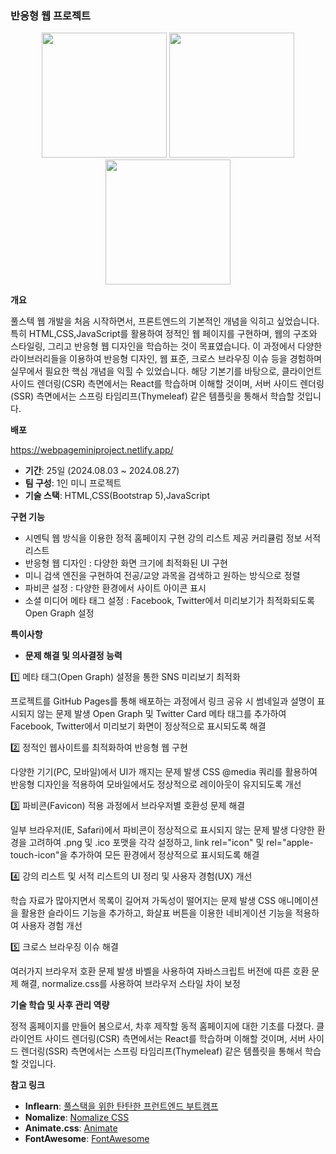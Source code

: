 ### 반응형 웹 프로젝트 
<p align="center">
  <img src="![스크린샷1](https://github.com/user-attachments/assets/5faae131-3b88-4afd-8578-557d8fffe09d)" width="200">
  <img src="![스크린샷2](https://github.com/user-attachments/assets/d638329c-dd1a-46ee-a3a2-3537458f331d)" width="200">
  <img src="![스크린샷 3](https://github.com/user-attachments/assets/05221873-4cff-4387-8dae-99b87767ad57)" width="200">
</p>




**개요**

풀스텍 웹 개발을 처음 시작하면서, 프론트엔드의 기본적인 개념을 익히고 싶었습니다. 특히 HTML,CSS,JavaScript를 활용하여 정적인 웹 페이지를 구현하며, 웹의 구조와 스타일링, 그리고 반응형 웹 디자인을 학습하는 것이 목표였습니다. 
이 과정에서 다양한 라이브러리들을 이용하여 반응형 디자인, 웹 표준, 크로스 브라우징 이슈 등을 경험하며 실무에서 필요한 핵심 개념을 익힐 수 있었습니다. 
 해당 기본기를 바탕으로, 클라이언트 사이드 렌더링(CSR) 측면에서는 React를 학습하며 이해할 것이며, 서버 사이드 렌더링(SSR) 측면에서는 스프링 타임리프(Thymeleaf) 같은 템플릿을 통해서 학습할 것입니다. 
 

**배포**

https://webpageminiproject.netlify.app/


- **기간**: 25일  (2024.08.03 ~ 2024.08.27)
- **팀 구성**: 1인 미니 프로젝트 
- **기술 스택**: HTML,CSS(Bootstrap 5),JavaScript 

**구현 기능**

- 시멘틱 웹 방식을 이용한 정적 홈페이지 구현
  강의 리스트 제공
  커리큘럼 정보
  서적 리스트 
- 반응형 웹 디자인 : 다양한 화면 크기에 최적화된 UI 구현 
- 미니 검색 엔진을 구현하여 전공/교양 과목을 검색하고 원하는 방식으로 정렬
- 파비콘 설정 : 다양한 환경에서 사이트 아이콘 표시 
- 소셜 미디어 메타 태그 설정 : Facebook, Twitter에서 미리보기가 최적화되도록 Open Graph 설정 


**특이사항**


- **문제 해결 및 의사결정 능력**

1️⃣ 메타 태그(Open Graph) 설정을 통한 SNS 미리보기 최적화

프로젝트를 GitHub Pages를 통해 배포하는 과정에서 링크 공유 시 썸네일과 설명이 표시되지 않는 문제 발생
Open Graph 및 Twitter Card 메타 태그를 추가하여 Facebook, Twitter에서 미리보기 화면이 정상적으로 표시되도록 해결  

2️⃣ 정적인 웹사이트를 최적화하여 반응형 웹 구현

다양한 기기(PC, 모바일)에서 UI가 깨지는 문제 발생
CSS @media 쿼리를 활용하여 반응형 디자인을 적용하여 모바일에서도 정상적으로 레이아웃이 유지되도록 개선

3️⃣ 파비콘(Favicon) 적용 과정에서 브라우저별 호환성 문제 해결

일부 브라우저(IE, Safari)에서 파비콘이 정상적으로 표시되지 않는 문제 발생
다양한 환경을 고려하여 .png 및 .ico 포맷을 각각 설정하고, link rel="icon" 및 rel="apple-touch-icon"을 추가하여 모든 환경에서 정상적으로 표시되도록 해결

4️⃣ 강의 리스트 및 서적 리스트의 UI 정리 및 사용자 경험(UX) 개선

학습 자료가 많아지면서 목록이 길어져 가독성이 떨어지는 문제 발생
CSS 애니메이션을 활용한 슬라이드 기능을 추가하고, 화살표 버튼을 이용한 네비게이션 기능을 적용하여 사용자 경험 개선

5️⃣ 크로스 브라우징 이슈 해결 

여러가지 브라우저 호환 문제 발생
바벨을 사용하여 자바스크립트 버전에 따른 호환 문제 해결, normalize.css를 사용하여 브라우저 스타일 차이 보정 
 
    
 **기술 학습 및 사후 관리 역량**

 정적 홈페이지를 만들어 봄으로서, 차후 제작할 동적 홈페이지에 대한 기초를 다졌다.
 클라이언트 사이드 렌더링(CSR) 측면에서는 React를 학습하며 이해할 것이며, 서버 사이드 렌더링(SSR) 측면에서는 스프링 타임리프(Thymeleaf) 같은 템플릿을 통해서 학습할 것입니다. 
 
    
    

**참고 링크**
- **Inflearn**: [풀스택을 위한 탄탄한 프런트엔드 부트캠프](https://www.inflearn.com/course/%EA%B0%95%EC%9D%98%ED%8F%89%EA%B0%80-%EC%82%AC%EC%9D%B4%ED%8A%B8-jsp/dashboard)
- **Nomalize**: [Nomalize CSS](https://necolas.github.io/normalize.css/)
- **Animate.css**: [Animate](https://animate.style/)
- **FontAwesome**: [FontAwesome](https://fontawesome.com/)

